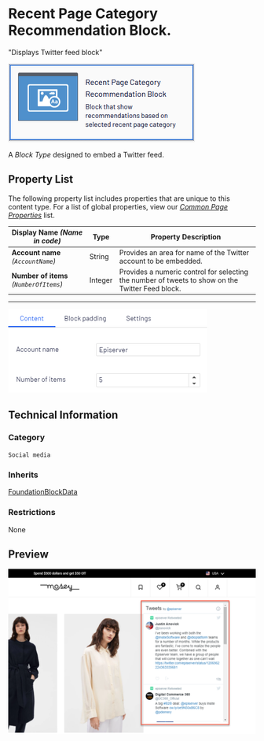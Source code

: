 # Recent Page Category Recommendation Block.
"Displays Twitter feed block"

![Recent Page Category Recommendation Block](Screenshots/Recent%20Page%20Category%20Recommendation%20Block%20-%20icon.png)


A *Block Type* designed to embed a Twitter feed.

## Property List
The following property list includes properties that are unique to this content type. For a list of global properties, view our [*Common Page Properties*](./Common%20Page%20Properties.md) list.

Display Name *(Name in code)* | Type | Property Description
--------------|------|---------------
**Account name** *(`AccountName`)* | String | Provides an area for name of the Twitter account to be embedded. 
**Number of items** *(`NumberOfItems`)* | Integer | Provides a numeric control for selecting the number of tweets to show on the Twitter Feed block.

** **
![Twitter Feed Block - Content tab](Screenshots/Twitter%20Feed%20Block%20-%20Content%20tab.png)

## Technical Information

### Category
`Social media`

### Inherits
[FoundationBlockData](#)

### Restrictions
None

## Preview
![Twitter feed block](Screenshots/Twitter%20Feed%20Block%20-%20Preview.png)

